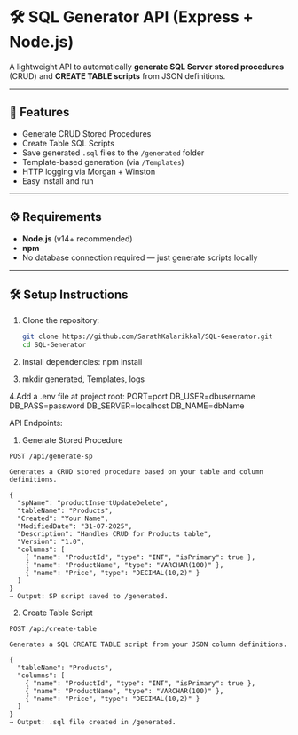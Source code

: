 # 🛠️ SQL Generator API (Express + Node.js)

A lightweight API to automatically **generate SQL Server stored procedures** (CRUD) and **CREATE TABLE scripts** from JSON definitions.

---

## 🚀 Features

- Generate CRUD Stored Procedures
- Create Table SQL Scripts
- Save generated `.sql` files to the `/generated` folder
- Template-based generation (via `/Templates`)
- HTTP logging via Morgan + Winston
- Easy install and run

---

## ⚙️ Requirements

- **Node.js** (v14+ recommended)
- **npm**
- No database connection required — just generate scripts locally

---

## 🛠️ Setup Instructions

1. Clone the repository:
   ```bash
   git clone https://github.com/SarathKalarikkal/SQL-Generator.git
   cd SQL-Generator

2. Install dependencies: npm install
   
3. mkdir generated, Templates, logs
   
4.Add a .env file at project root:
    PORT=port
    DB_USER=dbusername
    DB_PASS=password
    DB_SERVER=localhost
    DB_NAME=dbName



API Endpoints: 

  1. Generate Stored Procedure
     
    POST /api/generate-sp

    Generates a CRUD stored procedure based on your table and column definitions.
    
    {
      "spName": "productInsertUpdateDelete",
      "tableName": "Products",
      "Created": "Your Name",
      "ModifiedDate": "31-07-2025",
      "Description": "Handles CRUD for Products table",
      "Version": "1.0",
      "columns": [
        { "name": "ProductId", "type": "INT", "isPrimary": true },
        { "name": "ProductName", "type": "VARCHAR(100)" },
        { "name": "Price", "type": "DECIMAL(10,2)" }
      ]
    }
    → Output: SP script saved to /generated.

  2. Create Table Script
     
    POST /api/create-table

    Generates a SQL CREATE TABLE script from your JSON column definitions.
    
    {
      "tableName": "Products",
      "columns": [
        { "name": "ProductId", "type": "INT", "isPrimary": true },
        { "name": "ProductName", "type": "VARCHAR(100)" },
        { "name": "Price", "type": "DECIMAL(10,2)" }
      ]
    }
    → Output: .sql file created in /generated.
